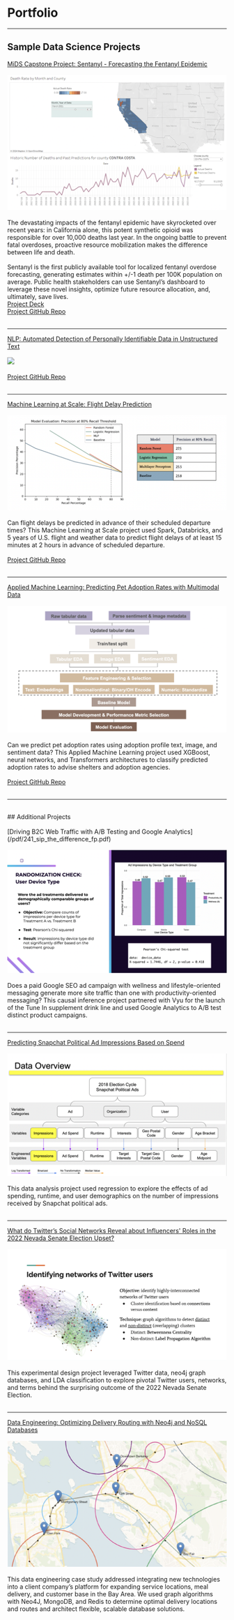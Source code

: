# Portfolio

---

## Sample Data Science Projects 

[MiDS Capstone Project: Sentanyl - Forecasting the Fentanyl Epidemic](https://groups.ischool.berkeley.edu/Sentanyl/#)
<br>
<br>
<img src="images/sentanyl_dashboard_image.png?raw=true"/>
<br>
<br>
The devastating impacts of the fentanyl epidemic have skyrocketed over recent years: in California alone, this potent synthetic opioid was responsible for over 10,000 deaths last year. In the ongoing battle to prevent fatal overdoses, proactive resource mobilization makes the difference between life and death.
<br>
<br> 
Sentanyl is the first publicly available tool for localized fentanyl overdose forecasting, generating estimates within +/-1 death per 100K population on average. Public health stakeholders can use Sentanyl’s dashboard to leverage these novel insights, optimize future resource allocation, and, ultimately, save lives.
<br> 
[Project Deck](/pdf/capstone_final_presentation.pdf)
<br> 
<a href="https://github.com/lmh34/ucb_mids_capstone_spr24">Project GitHub Repo</a>
<br>
<br>

---
[NLP: Automated Detection of Personally Identifiable Data in Unstructured Text](/pdf/sample_presentation.pdf)
<br>
<br>
<img src="images/dummy_thumbnail.jpg?raw=true"/>
<br>
<br>
<a href="https://github.com/lmh34/team_5_3">Project GitHub Repo</a>
<br>
<br>

---
[Machine Learning at Scale: Flight Delay Prediction](/flight_delay_prediction)
<br>
<br>
<img src="images/261_results_main.png?raw=true"/>
<br>
<br>
Can flight delays be predicted in advance of their scheduled departure times? This Machine Learning at Scale project used Spark, Databricks, and 5 years of U.S. flight and weather data to predict flight delays of at least 15 minutes at 2 hours in advance of scheduled departure.
<br>
<br>
<a href="https://github.com/lmh34/team_5_3">Project GitHub Repo</a>
<br>
<br>

---
[Applied Machine Learning: Predicting Pet Adoption Rates with Multimodal Data](/pdf/207_final_presentation.pdf)
<br>
<br>
<img src="images/207_pipeline.png?raw=true"/>
<br>
<br>
Can we predict pet adoption rates using adoption profile text, image, and sentiment data? This Applied Machine Learning project used XGBoost, neural networks, and Transformers architectures to classify predicted adoption rates to advise shelters and adoption agencies.   
<br>
<a href="https://github.com/lmh34/mids-207-final-project-summer23-Rueda-Sambrailo-Herr-Liu-Kuehl">Project GitHub Repo</a>
<br>
<br>

---
<br>
## Additional Projects
<br>
<br>
[Driving B2C Web Traffic with A/B Testing and Google Analytics](/pdf/241_sip_the_difference_fp.pdf)
<br>
<br>
<img src="images/241_user_device.png?raw=true"/>
<br>
<br>
Does a paid Google SEO ad campaign with wellness and lifestyle-oriented messaging generate more site traffic than one with productivity-oriented messaging? This causal inference project partnered with Vyu for the launch of the Tune In supplement drink line and used Google Analytics to A/B test distinct product campaigns.  
<br>
<br>

---
[Predicting Snapchat Political Ad Impressions Based on Spend](/pdf/snapchat-political-ad-spend.pdf)
<br>
<br>
<img src="images/203_data.png?raw=true"/>
<br>
<br>
This data analysis project used regression to explore the effects of ad spending, runtime, and user demographics on the number of impressions received by Snapchat political ads.
<br>
<br>

---
[What do Twitter’s Social Networks Reveal about Influencers' Roles in the 2022 Nevada Senate Election Upset?](/pdf/201_nv_election_twitter.pdf)
<br>
<br>
<img src="images/201_graph_algos.png?raw=true"/>
<br>
<br>
This experimental design project leveraged Twitter data, neo4j graph databases, and LDA classification to explore pivotal Twitter users, networks, and terms behind the surprising outcome of the 2022 Nevada Senate Election.
<br>
<br>

---
[Data Engineering: Optimizing Delivery Routing with Neo4j and NoSQL Databases ](/pdf/W205_final_presentation.pdf)
<br>
<br>
<img src="images/205_locker_map.png?raw=true"/>
<br>
<br>
This data engineering case study addressed integrating new technologies into a client company’s platform for expanding service locations, meal delivery, and customer base in the Bay Area. We used graph algorithms with Neo4J, MongoDB, and Redis to determine optimal delivery locations and routes and architect flexible, scalable database solutions. 
<br>
<br>

<!-- Remove above link if you don't want to attibute -->
